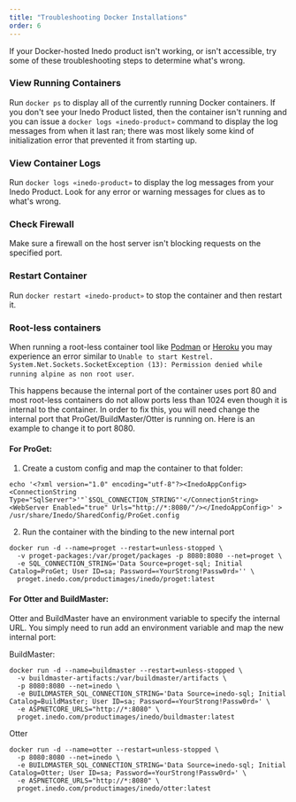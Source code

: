 ```yaml
---
title: "Troubleshooting Docker Installations"
order: 6
---
```


If your Docker-hosted Inedo product isn't working, or isn't accessible, try some of these troubleshooting steps to determine what's wrong.

### View Running Containers
Run `docker ps` to display all of the currently running Docker containers. If you don't see your Inedo Product listed, then the container isn't running and you can issue a `docker logs «inedo-product»` command to display the log messages from when it last ran; there was most likely some kind of initialization error that prevented it from starting up.

### View Container Logs
Run `docker logs «inedo-product»` to display the log messages from your Inedo Product. Look for any error or warning messages for clues as to what's wrong.

### Check Firewall
Make sure a firewall on the host server isn't blocking requests on the specified port.

### Restart Container
Run `docker restart «inedo-product»` to stop the container and then restart it.

<h3 id="root-less-containers">Root-less containers</h3>

When running a root-less container tool like [Podman](https://podman.io/) or [Heroku](https://www.heroku.com/) you may experience an error similar to `Unable to start Kestrel. System.Net.Sockets.SocketException (13): Permission denied while running alpine as non root user`.  

This happens because the internal port of the container uses port 80 and most root-less containers do not allow ports less than 1024 even though it is internal to the container.  In order to fix this, you will need change the internal port that ProGet/BuildMaster/Otter is running on.  Here is an example to change it to port 8080.

#### For ProGet:
1. Create a custom config and map the container to that folder:
```shell
echo '<?xml version="1.0" encoding="utf-8"?><InedoAppConfig><ConnectionString Type="SqlServer">'"`$SQL_CONNECTION_STRING"'</ConnectionString><WebServer Enabled="true" Urls="http://*:8080/"/></InedoAppConfig>' > /usr/share/Inedo/SharedConfig/ProGet.config
```
2. Run the container with the binding to the new internal port
```shell
docker run -d --name=proget --restart=unless-stopped \
  -v proget-packages:/var/proget/packages -p 8080:8080 --net=proget \
  -e SQL_CONNECTION_STRING='Data Source=proget-sql; Initial Catalog=ProGet; User ID=sa; Password=«YourStrong!Passw0rd»'' \
  proget.inedo.com/productimages/inedo/proget:latest
```

#### For Otter and BuildMaster:
Otter and BuildMaster have an environment variable to specify the internal URL.  You simply need to run add an environment variable and map the new internal port:

BuildMaster:
```shell
docker run -d --name=buildmaster --restart=unless-stopped \
  -v buildmaster-artifacts:/var/buildmaster/artifacts \
  -p 8080:8080 --net=inedo \
  -e BUILDMASTER_SQL_CONNECTION_STRING='Data Source=inedo-sql; Initial Catalog=BuildMaster; User ID=sa; Password=«YourStrong!Passw0rd»' \
  -e ASPNETCORE_URLS="http://*:8080" \
  proget.inedo.com/productimages/inedo/buildmaster:latest
```
Otter
```shell
docker run -d --name=otter --restart=unless-stopped \
  -p 8080:8080 --net=inedo \
  -e BUILDMASTER_SQL_CONNECTION_STRING='Data Source=inedo-sql; Initial Catalog=Otter; User ID=sa; Password=«YourStrong!Passw0rd»' \
  -e ASPNETCORE_URLS="http://*:8080" \
  proget.inedo.com/productimages/inedo/otter:latest
```

